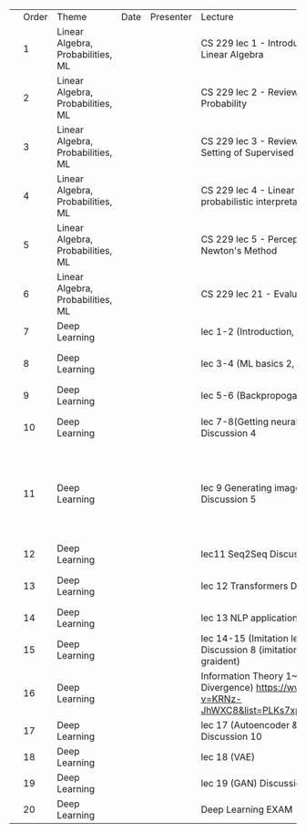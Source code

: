 | | | | | | | | | |
|-|-|-|-|-|-|-|-|-|
| |Order|Theme|Date|Presenter|Lecture|Practice|T.A.|Reading Materials|
| |1|Linear Algebra, Probabilities, ML| | |CS 229 lec 1 - Introduction and Logistics, Review of Linear Algebra|  Practice1,2  | | |
| |2|Linear Algebra, Probabilities, ML| | |CS 229 lec 2 - Review of Matrix Calculus, Review of Probability|Practice3,4| | |
| |3|Linear Algebra, Probabilities, ML| | |CS 229 lec 3 - Review of Probability and Statistics, Setting of Supervised Learning|Practice5,6| | |
| |4|Linear Algebra, Probabilities, ML| | |CS 229 lec 4 - Linear Regression (Normal Equations, probabilistic interpretation), MLE |Practice7| | |
| |5|Linear Algebra, Probabilities, ML| | |CS 229 lec 5 - Perceptron, Logistic Regression, Newton's Method|X| | |
| |6|Linear Algebra, Probabilities, ML| | |CS 229 lec 21 - Evaluation Metrics (F1, ROC, etc..)| | | |
| |7|Deep Learning| | |lec 1-2 (Introduction, ML basics 1) Discussion 1| | | |
| |8|Deep Learning| | |lec 3-4 (ML basics 2, optimization) Discussion 2|hw1| |https://distill.pub/2017/momentum/ https://openai.com/blog/deep-double-descent/ https://mml-book.github.io/book/mml-book.pdf (p.291-p.303)|
| |9|Deep Learning| | |lec 5-6 (Backpropogation, CNN) Discussion 3| | | |
| |10|Deep Learning| | |lec 7-8(Getting neural nets to train, Computer Vision) Discussion 4|X| |overfitting in deep neural network ( https://lilianweng.github.io/lil-log/2019/03/14/are-deep-neural-networks-dramatically-overfitted.html )|
| |11|Deep Learning| | |lec 9 Generating images from CNN, lec 10 RNN Discussion 5| | |RNN and Regularization(Dropout):  https://medium.com/curg/deep-rnn-%EC%A0%95%EA%B7%9C%ED%99%94%EA%B0%80-%EA%B6%81%EA%B8%88%ED%95%B4-7d69f3bbc171   Bidirenctional RNN: https://d2l.ai/chapter_recurrent-modern/bi-rnn.html    Seq to Seq Machine Translation: https://deep-learning-study.tistory.com/685   Beam Search: https://littlefoxdiary.tistory.com/4|
| |12|Deep Learning| | |lec11 Seq2Seq Discussion 6| | | |
| |13|Deep Learning| | |lec 12 Transformers  Discussion 7|hw3| |Transformer: https://nlp.seas.harvard.edu/2018/04/03/attention.html#model-architecture |
| |14|Deep Learning| | |lec 13 NLP applications Discussion 8 (pretraining)| | | |
| |15|Deep Learning| | |lec 14-15 (Imitation learning, policy gradient) Discussion 8 (imitation learning), discussion 9 (policy graident)| | | |
| |16|Deep Learning| | |     Information Theory 1~3 (Entropy, Cross-Entropy, KL Divergence)    https://www.youtube.com/watch?v=KRNz-JhWXC8&list=PLKs7xpqpX1bcQAHSjlZAv8vHftDj6kXrn   |hw2| | |
| |17|Deep Learning| | |lec 17 (Autoencoder & Latent variable model) Discussion 10| | | |
| |18|Deep Learning| | |lec 18 (VAE)| | | |
| |19|Deep Learning| | |lec 19 (GAN) Discussion 11| | | |
| |20|Deep Learning| | |Deep Learning EXAM| | | |
